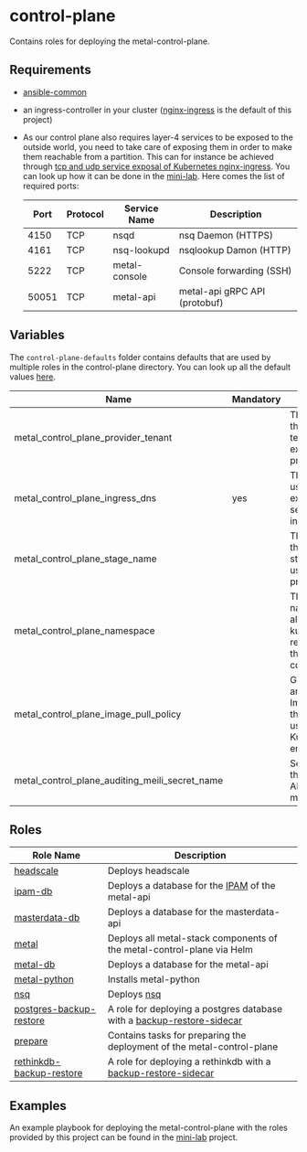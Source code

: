 # control-plane

Contains roles for deploying the metal-control-plane.

## Requirements

- [ansible-common](https://github.com/metal-stack/ansible-common)
- an ingress-controller in your cluster ([nginx-ingress](https://github.com/kubernetes/ingress-nginx) is the default of this project)
- As our control plane also requires layer-4 services to be exposed to the outside world, you need to take care of exposing them in order to make them reachable from a partition. This can for instance be achieved through [tcp and udp service exposal of Kubernetes nginx-ingress](https://kubernetes.github.io/ingress-nginx/user-guide/exposing-tcp-udp-services/). You can look up how it can be done in the [mini-lab](https://github.com/metal-stack/mini-lab). Here comes the list of required ports:

    | Port  | Protocol | Service Name  | Description                   |
    | ----- | -------- | ------------- | ----------------------------- |
    | 4150  | TCP      | nsqd          | nsq Daemon (HTTPS)            |
    | 4161  | TCP      | nsq-lookupd   | nsqlookup Damon (HTTP)        |
    | 5222  | TCP      | metal-console | Console forwarding (SSH)      |
    | 50051 | TCP      | metal-api     | metal-api gRPC API (protobuf) |

## Variables

The `control-plane-defaults` folder contains defaults that are used by multiple roles in the control-plane directory. You can look up all the default values [here](control-plane-defaults/main.yaml).

| Name                                           | Mandatory | Description                                                                          |
| ---------------------------------------------- | --------- | ------------------------------------------------------------------------------------ |
| metal_control_plane_provider_tenant            |           | The name of the provider tenant, has extended privileges                             |
| metal_control_plane_ingress_dns                | yes       | The dns name used for exposing services via ingress                                  |
| metal_control_plane_stage_name                 |           | The name of the current stage, can be used for prefixing                             |
| metal_control_plane_namespace                  |           | The target namespace of all deployed kubernetes resources of the metal-control-plane |
| metal_control_plane_image_pull_policy          |           | Global value for an ImagePullPolicy that will be used for Kubernetes entities        |
| metal_control_plane_auditing_meili_secret_name |           | Secret name that holds the API key for meilisearch                                   |


## Roles

| Role Name                                                  | Description                                                                                                                     |
| ---------------------------------------------------------- | ------------------------------------------------------------------------------------------------------------------------------- |
| [headscale](roles/headscale)                               | Deploys headscale                                                                                                               |
| [ipam-db](roles/ipam-db)                                   | Deploys a database for the [IPAM](https://github.com/metal-stack/go-ipam) of the metal-api                                      |
| [masterdata-db](roles/masterdata-db)                       | Deploys a database for the masterdata-api                                                                                       |
| [metal](roles/metal)                                       | Deploys all metal-stack components of the metal-control-plane via Helm                                                          |
| [metal-db](roles/metal-db)                                 | Deploys a database for the metal-api                                                                                            |
| [metal-python](roles/metal-python)                         | Installs metal-python                                                                                                           |
| [nsq](roles/nsq)                                           | Deploys [nsq](https://nsq.io/)                                                                                                  |
| [postgres-backup-restore](roles/postgres-backup-restore)   | A role for deploying a postgres database with a [backup-restore-sidecar](https://github.com/metal-stack/backup-restore-sidecar) |
| [prepare](roles/prepare)                                   | Contains tasks for preparing the deployment of the metal-control-plane                                                          |
| [rethinkdb-backup-restore](roles/rethinkdb-backup-restore) | A role for deploying a rethinkdb with a [backup-restore-sidecar](https://github.com/metal-stack/backup-restore-sidecar)         |

## Examples

An example playbook for deploying the metal-control-plane with the roles provided by this project can be found in the [mini-lab](https://github.com/metal-stack/mini-lab) project.
